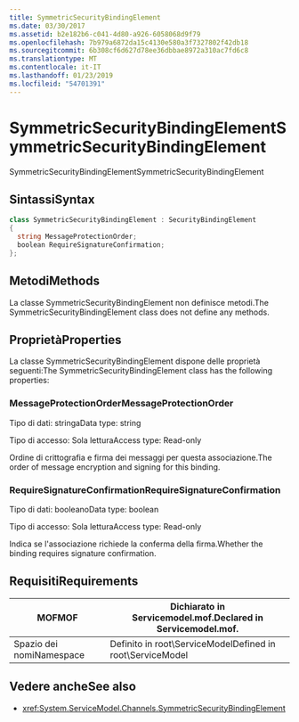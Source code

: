 ```yaml
---
title: SymmetricSecurityBindingElement
ms.date: 03/30/2017
ms.assetid: b2e182b6-c041-4d80-a926-6058068d9f79
ms.openlocfilehash: 7b979a6872da15c4130e580a3f7327802f42db18
ms.sourcegitcommit: 6b308cf6d627d78ee36dbbae8972a310ac7fd6c8
ms.translationtype: MT
ms.contentlocale: it-IT
ms.lasthandoff: 01/23/2019
ms.locfileid: "54701391"
---
```

# <a name="symmetricsecuritybindingelement"></a><span data-ttu-id="4e362-102">SymmetricSecurityBindingElement</span><span class="sxs-lookup"><span data-stu-id="4e362-102">SymmetricSecurityBindingElement</span></span>
<span data-ttu-id="4e362-103">SymmetricSecurityBindingElement</span><span class="sxs-lookup"><span data-stu-id="4e362-103">SymmetricSecurityBindingElement</span></span>  
  
## <a name="syntax"></a><span data-ttu-id="4e362-104">Sintassi</span><span class="sxs-lookup"><span data-stu-id="4e362-104">Syntax</span></span>  
  
```csharp
class SymmetricSecurityBindingElement : SecurityBindingElement  
{  
  string MessageProtectionOrder;  
  boolean RequireSignatureConfirmation;  
};  
```  
  
## <a name="methods"></a><span data-ttu-id="4e362-105">Metodi</span><span class="sxs-lookup"><span data-stu-id="4e362-105">Methods</span></span>  
 <span data-ttu-id="4e362-106">La classe SymmetricSecurityBindingElement non definisce metodi.</span><span class="sxs-lookup"><span data-stu-id="4e362-106">The SymmetricSecurityBindingElement class does not define any methods.</span></span>  
  
## <a name="properties"></a><span data-ttu-id="4e362-107">Proprietà</span><span class="sxs-lookup"><span data-stu-id="4e362-107">Properties</span></span>  
 <span data-ttu-id="4e362-108">La classe SymmetricSecurityBindingElement dispone delle proprietà seguenti:</span><span class="sxs-lookup"><span data-stu-id="4e362-108">The SymmetricSecurityBindingElement class has the following properties:</span></span>  
  
### <a name="messageprotectionorder"></a><span data-ttu-id="4e362-109">MessageProtectionOrder</span><span class="sxs-lookup"><span data-stu-id="4e362-109">MessageProtectionOrder</span></span>  
 <span data-ttu-id="4e362-110">Tipo di dati: stringa</span><span class="sxs-lookup"><span data-stu-id="4e362-110">Data type: string</span></span>  
  
 <span data-ttu-id="4e362-111">Tipo di accesso: Sola lettura</span><span class="sxs-lookup"><span data-stu-id="4e362-111">Access type: Read-only</span></span>  
  
 <span data-ttu-id="4e362-112">Ordine di crittografia e firma dei messaggi per questa associazione.</span><span class="sxs-lookup"><span data-stu-id="4e362-112">The order of message encryption and signing for this binding.</span></span>  
  
### <a name="requiresignatureconfirmation"></a><span data-ttu-id="4e362-113">RequireSignatureConfirmation</span><span class="sxs-lookup"><span data-stu-id="4e362-113">RequireSignatureConfirmation</span></span>  
 <span data-ttu-id="4e362-114">Tipo di dati: booleano</span><span class="sxs-lookup"><span data-stu-id="4e362-114">Data type: boolean</span></span>  
  
 <span data-ttu-id="4e362-115">Tipo di accesso: Sola lettura</span><span class="sxs-lookup"><span data-stu-id="4e362-115">Access type: Read-only</span></span>  
  
 <span data-ttu-id="4e362-116">Indica se l'associazione richiede la conferma della firma.</span><span class="sxs-lookup"><span data-stu-id="4e362-116">Whether the binding requires signature confirmation.</span></span>  
  
## <a name="requirements"></a><span data-ttu-id="4e362-117">Requisiti</span><span class="sxs-lookup"><span data-stu-id="4e362-117">Requirements</span></span>  
  
|<span data-ttu-id="4e362-118">MOF</span><span class="sxs-lookup"><span data-stu-id="4e362-118">MOF</span></span>|<span data-ttu-id="4e362-119">Dichiarato in Servicemodel.mof.</span><span class="sxs-lookup"><span data-stu-id="4e362-119">Declared in Servicemodel.mof.</span></span>|  
|---------|-----------------------------------|  
|<span data-ttu-id="4e362-120">Spazio dei nomi</span><span class="sxs-lookup"><span data-stu-id="4e362-120">Namespace</span></span>|<span data-ttu-id="4e362-121">Definito in root\ServiceModel</span><span class="sxs-lookup"><span data-stu-id="4e362-121">Defined in root\ServiceModel</span></span>|  
  
## <a name="see-also"></a><span data-ttu-id="4e362-122">Vedere anche</span><span class="sxs-lookup"><span data-stu-id="4e362-122">See also</span></span>
- <xref:System.ServiceModel.Channels.SymmetricSecurityBindingElement>

